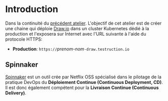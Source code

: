 # Introduction

Dans la continuité du [précédent atelier](https://www.katacoda.com/fjudith/courses/doe_continuous-delivery/a2_spinnaker-basics). L'objectif de cet atelier est de créer une chaine qui déploie [Draw.io](https://draw.io) dans un cluster Kubernetes dédié à la production et l'exposera sur Internet avec l'URL suivante à l'aide du protocole HTTPS:

* **Production**: `https://`_prenom-nom_`-draw.testruction.io`

## Spinnaker

[Spinnaker](https://spinnaker.io) est un outil crée par Netflix OSS spécialisé dans le pilotage de la pratique DevOps du **Déploiement Continue (Continuous Deployment, CD)**.
Il est donc également compétent pour la **Livraison Continue (Continuous Delivery)**.
